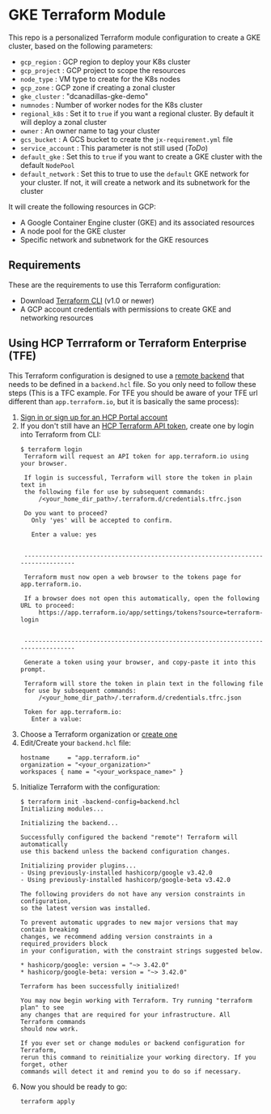# GKE Terraform Module

This repo is a personalized Terraform module configuration to create a GKE cluster, based on the following parameters:

* `gcp_region` : GCP region to deploy your K8s cluster
* `gcp_project` : GCP project to scope the resources
* `node_type` : VM type to create for the K8s nodes
* `gcp_zone` : GCP zone if creating a zonal cluster
* `gke_cluster` : "dcanadillas-gke-demo"
* `numnodes` : Number of worker nodes for the K8s cluster
* `regional_k8s` : Set it to `true` if you want a regional cluster. By default it will deploy a zonal cluster
* `owner` : An owner name to tag your cluster
* `gcs_bucket` : A GCS bucket to create the `jx-requirement.yml` file
* `service_account` : This parameter is not still used (*ToDo*)
* `default_gke` : Set this to `true` if you want to create a GKE cluster with the default `NodePool`
* `default_network` : Set this to true to use the `default` GKE network for your cluster. If not, it will create a network and its subnetwork for the cluster

It will create the following resources in GCP:
- A Google Container Engine cluster (GKE) and its associated resources
- A node pool for the GKE cluster
- Specific network and subnetwork for the GKE resources

## Requirements

These are the requirements to use this Terraform configuration:
* Download [Terraform CLI]() (v1.0 or newer)
* A GCP account credentials with permissions to create GKE and networking resources

## Using HCP Terrraform or Terraform Enterprise (TFE)

This Terraform configuration is designed to use a [remote backend]() that needs to be defined in a `backend.hcl` file. So you only need to follow these steps (This is a TFC example. For TFE you should be aware of your TFE url different than `app.terraform.io`, but it is basically the same process):

1. [Sign in or sign up for an HCP Portal account](https://portal.cloud.hashicorp.com/sign-in)
2. If you don't still have an [HCP Terraform API token](https://app.terraform.io/app/settings/tokens), create one by login into Terraform from CLI:
   ```
   $ terraform login
    Terraform will request an API token for app.terraform.io using your browser.

    If login is successful, Terraform will store the token in plain text in
    the following file for use by subsequent commands:
        /<your_home_dir_path>/.terraform.d/credentials.tfrc.json

    Do you want to proceed?
      Only 'yes' will be accepted to confirm.

      Enter a value: yes


    ---------------------------------------------------------------------------------

    Terraform must now open a web browser to the tokens page for app.terraform.io.

    If a browser does not open this automatically, open the following URL to proceed:
        https://app.terraform.io/app/settings/tokens?source=terraform-login


    ---------------------------------------------------------------------------------

    Generate a token using your browser, and copy-paste it into this prompt.

    Terraform will store the token in plain text in the following file
    for use by subsequent commands:
        /<your_home_dir_path>/.terraform.d/credentials.tfrc.json

    Token for app.terraform.io:
      Enter a value: 
   ```
3. Choose a Terraform organization or [create one](https://www.terraform.io/docs/cloud/users-teams-organizations/organizations.html#creating-organizations)
4. Edit/Create your `backend.hcl` file:
   ```
   hostname     = "app.terraform.io"
   organization = "<your_organization>"
   workspaces { name = "<your_workspace_name>" }
   ```
5. Initialize Terraform with the configuration:
   ```
   $ terraform init -backend-config=backend.hcl 
   Initializing modules...

   Initializing the backend...

   Successfully configured the backend "remote"! Terraform will automatically
   use this backend unless the backend configuration changes.

   Initializing provider plugins...
   - Using previously-installed hashicorp/google v3.42.0
   - Using previously-installed hashicorp/google-beta v3.42.0

   The following providers do not have any version constraints in configuration,
   so the latest version was installed.

   To prevent automatic upgrades to new major versions that may contain breaking
   changes, we recommend adding version constraints in a required_providers block
   in your configuration, with the constraint strings suggested below.

   * hashicorp/google: version = "~> 3.42.0"
   * hashicorp/google-beta: version = "~> 3.42.0"

   Terraform has been successfully initialized!

   You may now begin working with Terraform. Try running "terraform plan" to see
   any changes that are required for your infrastructure. All Terraform commands
   should now work.

   If you ever set or change modules or backend configuration for Terraform,
   rerun this command to reinitialize your working directory. If you forget, other
   commands will detect it and remind you to do so if necessary.
   ```
6. Now you should be ready to go:
   ```
   terraform apply
   ```


